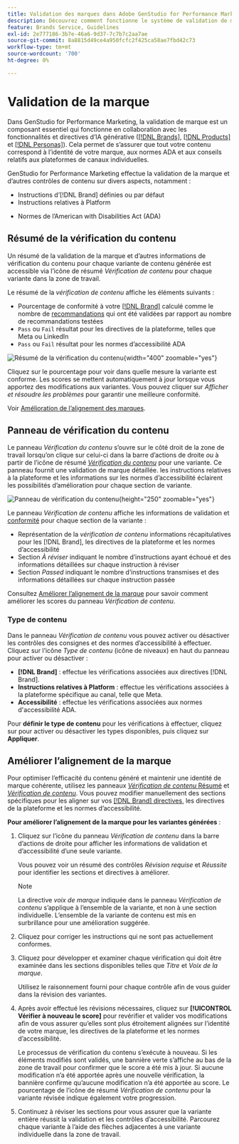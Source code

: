 ```yaml
---
title: Validation des marques dans Adobe GenStudio for Performance Marketing
description: Découvrez comment fonctionne le système de validation de marque intégré dans GenStudio for Performance Marketing.
feature: Brands Service, Guidelines
exl-id: 2e777186-3b7e-46a6-9d37-7c7b7c2aa7ae
source-git-commit: 8a8815d49ce4a950fcfc2f425ca58ae7fbd42c73
workflow-type: tm+mt
source-wordcount: '700'
ht-degree: 0%

---
```


# Validation de la marque

Dans GenStudio for Performance Marketing, la validation de marque est un composant essentiel qui fonctionne en collaboration avec les fonctionnalités et directives d’IA générative ([[!DNL Brands]](/help/user-guide/guidelines/brands.md), [[!DNL Products]](/help/user-guide/guidelines/products.md) et [[!DNL Personas]](/help/user-guide/guidelines/personas.md)). Cela permet de s’assurer que tout votre contenu correspond à l’identité de votre marque, aux normes ADA et aux conseils relatifs aux plateformes de canaux individuelles.

GenStudio for Performance Marketing effectue la validation de la marque et d’autres contrôles de contenu sur divers aspects, notamment :

* Instructions d’[!DNL Brand] définies ou par défaut
* Instructions relatives à Platform
<!-- * Ethical considerations related to gender, ethnicity, race, disability status, and age in AI-generated content -->
* Normes de l’American with Disabilities Act (ADA)

## Résumé de la vérification du contenu

Un résumé de la validation de la marque et d’autres informations de vérification du contenu pour chaque variante de contenu générée est accessible via l’icône de résumé _Vérification de contenu_ pour chaque variante dans la zone de travail.

Le résumé de la _vérification de contenu_ affiche les éléments suivants :

* Pourcentage de conformité à votre [[!DNL Brand]](brands.md) calculé comme le nombre de [recommandations](overview.md) qui ont été validées par rapport au nombre de recommandations testées
* `Pass` ou `Fail` résultat pour les directives de la plateforme, telles que Meta ou LinkedIn
* `Pass` ou `Fail` résultat pour les normes d’accessibilité ADA

![Résumé de la vérification du contenu](/help/assets/content-check-summary.png){width="400" zoomable="yes"}

Cliquez sur le pourcentage pour voir dans quelle mesure la variante est conforme. Les scores se mettent automatiquement à jour lorsque vous apportez des modifications aux variantes. Vous pouvez cliquer sur _Afficher et résoudre les problèmes_ pour garantir une meilleure conformité.

Voir [Amélioration de l’alignement des marques](#improve-brand-alignment).

## Panneau de vérification du contenu

Le panneau _Vérification du contenu_ s’ouvre sur le côté droit de la zone de travail lorsqu’on clique sur celui-ci dans la barre d’actions de droite _ou_ à partir de l’icône de résumé [_Vérification du contenu_](#content-check-summary) pour une variante. Ce panneau fournit une validation de marque détaillée. les instructions relatives à la plateforme et les informations sur les normes d’accessibilité éclairent les possibilités d’amélioration pour chaque section de variante.

![Panneau de vérification du contenu](/help/assets/content-check-panel.png){height="250" zoomable="yes"}

Le panneau _Vérification de contenu_ affiche les informations de validation et [conformité](/help/user-guide/guidelines/overview.md#compliance) pour chaque section de la variante :

* Représentation de la _vérification de contenu_ informations récapitulatives pour les [!DNL Brand], les directives de la plateforme et les normes d’accessibilité
* Section _À réviser_ indiquant le nombre d’instructions ayant échoué et des informations détaillées sur chaque instruction à réviser
* Section _Passed_ indiquant le nombre d’instructions transmises et des informations détaillées sur chaque instruction passée

Consultez [Améliorer l’alignement de la marque](#improve-brand-alignment) pour savoir comment améliorer les scores du panneau _Vérification de contenu_.

### Type de contenu

Dans le panneau _Vérification de contenu_ vous pouvez activer ou désactiver les contrôles des consignes et des normes d’accessibilité à effectuer. Cliquez sur l’icône _Type de contenu_ (icône de niveaux) en haut du panneau pour activer ou désactiver :

* **[!DNL Brand]** : effectue les vérifications associées aux directives [!DNL Brand].
* **Instructions relatives à Platform** : effectue les vérifications associées à la plateforme spécifique au canal, telle que Meta.
* **Accessibilité** : effectue les vérifications associées aux normes d&#39;accessibilité ADA.

Pour **définir le type de contenu** pour les vérifications à effectuer, cliquez sur pour activer ou désactiver les types disponibles, puis cliquez sur **Appliquer**.

## Améliorer l’alignement de la marque

Pour optimiser l’efficacité du contenu généré et maintenir une identité de marque cohérente, utilisez les panneaux [_Vérification de contenu_ Résumé](#content-check-summary) et [_Vérification de contenu_](#content-check-panel). Vous pouvez modifier manuellement des sections spécifiques pour les aligner sur vos [[!DNL Brand] directives](brands.md), les directives de la plateforme et les normes d’accessibilité.

**Pour améliorer l’alignement de la marque pour les variantes générées** :

1. Cliquez sur l’icône du panneau _Vérification de contenu_ dans la barre d’actions de droite pour afficher les informations de validation et d’accessibilité d’une seule variante.

   Vous pouvez voir un résumé des contrôles _Révision requise_ et _Réussite_ pour identifier les sections et directives à améliorer.

   >[!NOTE]
   >
   > La directive _voix de marque_ indiquée dans le panneau _Vérification de contenu_ s’applique à l’ensemble de la variante, et non à une section individuelle. L’ensemble de la variante de contenu est mis en surbrillance pour une amélioration suggérée.

1. Cliquez pour corriger les instructions qui ne sont pas actuellement conformes.
1. Cliquez pour développer et examiner chaque vérification qui doit être examinée dans les sections disponibles telles que _Titre_ et _Voix de la marque_.

   Utilisez le raisonnement fourni pour chaque contrôle afin de vous guider dans la révision des variantes.

1. Après avoir effectué les révisions nécessaires, cliquez sur **[!UICONTROL Vérifier à nouveau le score]** pour revérifier et valider vos modifications afin de vous assurer qu’elles sont plus étroitement alignées sur l’identité de votre marque, les directives de la plateforme et les normes d’accessibilité.

   Le processus de vérification du contenu s’exécute à nouveau. Si les éléments modifiés sont validés, une bannière verte s’affiche au bas de la zone de travail pour confirmer que le score a été mis à jour. Si aucune modification n’a été apportée après une nouvelle vérification, la bannière confirme qu’aucune modification n’a été apportée au score. Le pourcentage de l’icône de résumé _Vérification de contenu_ pour la variante révisée indique également votre progression.

1. Continuez à réviser les sections pour vous assurer que la variante entière réussit la validation et les contrôles d’accessibilité. Parcourez chaque variante à l’aide des flèches adjacentes à une variante individuelle dans la zone de travail.

